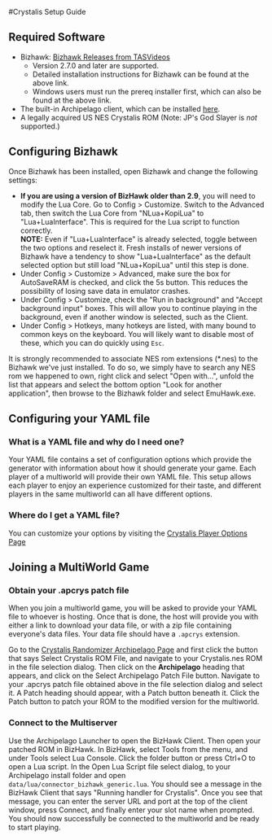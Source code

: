 #Crystalis Setup Guide

## Required Software

- Bizhawk: [Bizhawk Releases from TASVideos](https://tasvideos.org/BizHawk/ReleaseHistory)
  - Version 2.7.0 and later are supported.
  - Detailed installation instructions for Bizhawk can be found at the above link.
  - Windows users must run the prereq installer first, which can also be found at the above link.
- The built-in Archipelago client, which can be installed [here](https://github.com/ArchipelagoMW/Archipelago/releases).
- A legally acquired US NES Crystalis ROM (Note: JP's God Slayer is _not_ supported.)

## Configuring Bizhawk

Once Bizhawk has been installed, open Bizhawk and change the following settings:

- **If you are using a version of BizHawk older than 2.9**, you will need to modify the Lua Core.
  Go to Config > Customize. Switch to the Advanced tab, then switch the Lua Core from "NLua+KopiLua" to
  "Lua+LuaInterface". This is required for the Lua script to function correctly.  
  **NOTE:** Even if "Lua+LuaInterface" is already selected, toggle between the two options and reselect it. Fresh installs 
  of newer versions of Bizhawk have a tendency to show "Lua+LuaInterface" as the default selected option but still load 
  "NLua+KopiLua" until this step is done.
- Under Config > Customize > Advanced, make sure the box for AutoSaveRAM is checked, and click the 5s button.
  This reduces the possibility of losing save data in emulator crashes.
- Under Config > Customize, check the "Run in background" and "Accept background input" boxes. This will allow you to
  continue playing in the background, even if another window is selected, such as the Client.
- Under Config > Hotkeys, many hotkeys are listed, with many bound to common keys on the keyboard. You will likely want
  to disable most of these, which you can do quickly using `Esc`.

It is strongly recommended to associate NES rom extensions (\*.nes) to the Bizhawk we've just installed.
To do so, we simply have to search any NES rom we happened to own, right click and select "Open with...", unfold
the list that appears and select the bottom option "Look for another application", then browse to the Bizhawk folder
and select EmuHawk.exe.

## Configuring your YAML file

### What is a YAML file and why do I need one?

Your YAML file contains a set of configuration options which provide the generator with information about how it should
generate your game. Each player of a multiworld will provide their own YAML file. This setup allows each player to enjoy
an experience customized for their taste, and different players in the same multiworld can all have different options.

### Where do I get a YAML file?

You can customize your options by visiting the 
[Crystalis Player Options Page](/games/Crystalis/player-options)

## Joining a MultiWorld Game

### Obtain your .apcrys patch file

When you join a multiworld game, you will be asked to provide your YAML file to whoever is hosting. Once that is done,
the host will provide you with either a link to download your data file, or with a zip file containing everyone's data
files. Your data file should have a `.apcrys` extension.

Go to the [Crystalis Randomizer Archipelago Page](https://crystalisrandomizer.com/ap/) and first click the button that says Select 
Crystalis ROM File, and navigate to your Crystalis.nes ROM in the file selection dialog. Then click on the **Archipelago**
heading that appears, and click on the Select Archipelago Patch File button. Navigate to your .apcrys patch file 
obtained above in the file selection dialog and select it. A Patch heading should appear, with a Patch button beneath
it. Click the Patch button to patch your ROM to the modified version for the multiworld.

### Connect to the Multiserver

Use the Archipelago Launcher to open the BizHawk Client. Then open your patched ROM in BizHawk. In BizHawk, select Tools
from the menu, and under Tools select Lua Console. Click the folder button or press Ctrl+O to open a Lua script. In 
the Open Lua Script file select dialog, to your Archipelago install folder and open 
`data/lua/connector_bizhawk_generic.lua`. You should see a message in the BizHawk Client that says "Running handler for
Crystalis". Once you see that message, you can enter the server URL and port at the top of the client window, press 
Connect, and finally enter your slot name when prompted. You should now successfully be connected to the multiworld and
be ready to start playing.
